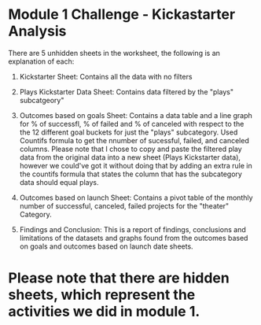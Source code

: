 # Module 1 Challenge -  Kickastarter Analysis
There are 5 unhidden sheets in the worksheet, the following is an explanation of each:

1. Kickstarter Sheet: Contains all the data with no filters

2. Plays Kickstarter Data Sheet: Contains data filtered by the "plays" subcatgeory" 
3. Outcomes based on goals Sheet: Contains a data table and a line graph for % of successfl, % of failed and % of canceled with respect to the the 12 different goal buckets for just the "plays" subcategory. Used Countifs formula to get the nnumber of sucessful, failed, and canceled columns.  Please note that I chose to copy and paste the filtered play data from the original data into a new sheet (Plays Kickstarter data), however we could've got it without doing that by adding an extra rule in the countifs formula that states the column that has the subcategory data should equal plays.

4. Outcomes based on launch Sheet: Contains a pivot table of the monthly number of successful, canceled, failed projects for the "theater" Category.

5. Findings and Conclusion: This is a report of findings, conclusions and limitations of the datasets and graphs found from the outcomes based on goals and outcomes based on launch date sheets.

# Please note that there are hidden sheets, which represent the activities we did in module 1.
